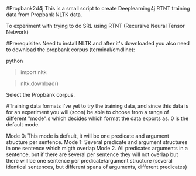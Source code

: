 #Propbank2d4j
This is a small script to create Deeplearning4j RTNT training data from Propbank NLTK data. 

To experiment with trying to do SRL using RTNT (Recursive Neural Tensor Network)

#Prerequisites
Need to install NLTK and after it's downloaded you also need to download the propbank corpus (terminal/cmdline):

python
> import nltk

> nltk.download()

Select the Propbank corpus.

#Training data formats
I've yet to try the training data, and since this data is for an experiment you will (soon) be able to choose from 
a range of different "mode":s which decides which format the data exports as. 0 is the default mode. 

Mode 0:
	This mode is default, it will be one predicate and argument structure per sentence.
Mode 1: 
	Several predicate and argument structures in one sentence which migth overlap
Mode 2. 
	All predicates arguments in a sentence, but if there are several per sentence they will not overlap but there will be
	one sentence per predicate/argument structure (several identical sentences, but different spans of arguments, different
	predicates)

